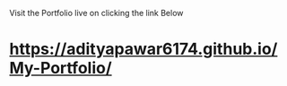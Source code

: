 Visit the Portfolio live on clicking the link Below
# https://adityapawar6174.github.io/My-Portfolio/
